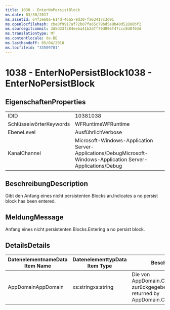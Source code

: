 ```yaml
---
title: 1038 - EnterNoPersistBlock
ms.date: 03/30/2017
ms.assetid: 64f3e60a-614d-46a5-8d30-fa63417c3d91
ms.openlocfilehash: cbe0f9917af72b07fa65c79bd5e8b40d52880bf2
ms.sourcegitcommit: 3d5d33f384eeba41b2dff79d096f47ccc8d8f03d
ms.translationtype: MT
ms.contentlocale: de-DE
ms.lasthandoff: 05/04/2018
ms.locfileid: "33509781"
---
```

# <a name="1038---enternopersistblock"></a><span data-ttu-id="545ca-102">1038 - EnterNoPersistBlock</span><span class="sxs-lookup"><span data-stu-id="545ca-102">1038 - EnterNoPersistBlock</span></span>
## <a name="properties"></a><span data-ttu-id="545ca-103">Eigenschaften</span><span class="sxs-lookup"><span data-stu-id="545ca-103">Properties</span></span>  
  
|||  
|-|-|  
|<span data-ttu-id="545ca-104">ID</span><span class="sxs-lookup"><span data-stu-id="545ca-104">ID</span></span>|<span data-ttu-id="545ca-105">1038</span><span class="sxs-lookup"><span data-stu-id="545ca-105">1038</span></span>|  
|<span data-ttu-id="545ca-106">Schlüsselwörter</span><span class="sxs-lookup"><span data-stu-id="545ca-106">Keywords</span></span>|<span data-ttu-id="545ca-107">WFRuntime</span><span class="sxs-lookup"><span data-stu-id="545ca-107">WFRuntime</span></span>|  
|<span data-ttu-id="545ca-108">Ebene</span><span class="sxs-lookup"><span data-stu-id="545ca-108">Level</span></span>|<span data-ttu-id="545ca-109">Ausführlich</span><span class="sxs-lookup"><span data-stu-id="545ca-109">Verbose</span></span>|  
|<span data-ttu-id="545ca-110">Kanal</span><span class="sxs-lookup"><span data-stu-id="545ca-110">Channel</span></span>|<span data-ttu-id="545ca-111">Microsoft-Windows-Application Server-Applications/Debug</span><span class="sxs-lookup"><span data-stu-id="545ca-111">Microsoft-Windows-Application Server-Applications/Debug</span></span>|  
  
## <a name="description"></a><span data-ttu-id="545ca-112">Beschreibung</span><span class="sxs-lookup"><span data-stu-id="545ca-112">Description</span></span>  
 <span data-ttu-id="545ca-113">Gibt den Anfang eines nicht persistenten Blocks an.</span><span class="sxs-lookup"><span data-stu-id="545ca-113">Indicates a no persist block has been entered.</span></span>  
  
## <a name="message"></a><span data-ttu-id="545ca-114">Meldung</span><span class="sxs-lookup"><span data-stu-id="545ca-114">Message</span></span>  
 <span data-ttu-id="545ca-115">Anfang eines nicht persistenten Blocks.</span><span class="sxs-lookup"><span data-stu-id="545ca-115">Entering a no persist block.</span></span>  
  
## <a name="details"></a><span data-ttu-id="545ca-116">Details</span><span class="sxs-lookup"><span data-stu-id="545ca-116">Details</span></span>  
  
|<span data-ttu-id="545ca-117">Datenelementname</span><span class="sxs-lookup"><span data-stu-id="545ca-117">Data Item Name</span></span>|<span data-ttu-id="545ca-118">Datenelementtyp</span><span class="sxs-lookup"><span data-stu-id="545ca-118">Data Item Type</span></span>|<span data-ttu-id="545ca-119">Beschreibung</span><span class="sxs-lookup"><span data-stu-id="545ca-119">Description</span></span>|  
|--------------------|--------------------|-----------------|  
|<span data-ttu-id="545ca-120">AppDomain</span><span class="sxs-lookup"><span data-stu-id="545ca-120">AppDomain</span></span>|<span data-ttu-id="545ca-121">xs:string</span><span class="sxs-lookup"><span data-stu-id="545ca-121">xs:string</span></span>|<span data-ttu-id="545ca-122">Die von AppDomain.CurrentDomain.FriendlyName zurückgegebene Zeichenfolge.</span><span class="sxs-lookup"><span data-stu-id="545ca-122">The string returned by AppDomain.CurrentDomain.FriendlyName.</span></span>|
